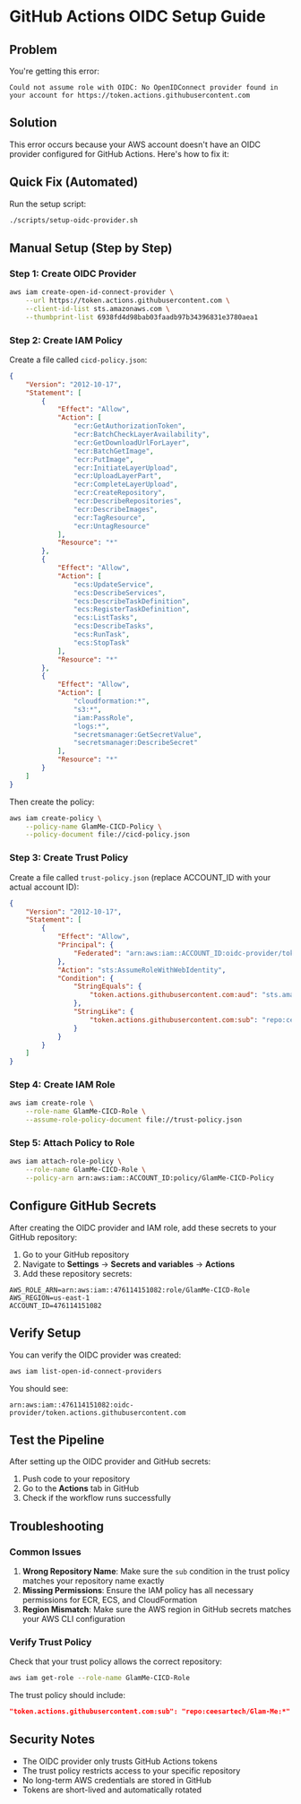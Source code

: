 # GitHub Actions OIDC Setup Guide

## Problem
You're getting this error:
```
Could not assume role with OIDC: No OpenIDConnect provider found in your account for https://token.actions.githubusercontent.com
```

## Solution
This error occurs because your AWS account doesn't have an OIDC provider configured for GitHub Actions. Here's how to fix it:

## Quick Fix (Automated)

Run the setup script:
```bash
./scripts/setup-oidc-provider.sh
```

## Manual Setup (Step by Step)

### Step 1: Create OIDC Provider

```bash
aws iam create-open-id-connect-provider \
    --url https://token.actions.githubusercontent.com \
    --client-id-list sts.amazonaws.com \
    --thumbprint-list 6938fd4d98bab03faadb97b34396831e3780aea1
```

### Step 2: Create IAM Policy

Create a file called `cicd-policy.json`:

```json
{
    "Version": "2012-10-17",
    "Statement": [
        {
            "Effect": "Allow",
            "Action": [
                "ecr:GetAuthorizationToken",
                "ecr:BatchCheckLayerAvailability",
                "ecr:GetDownloadUrlForLayer",
                "ecr:BatchGetImage",
                "ecr:PutImage",
                "ecr:InitiateLayerUpload",
                "ecr:UploadLayerPart",
                "ecr:CompleteLayerUpload",
                "ecr:CreateRepository",
                "ecr:DescribeRepositories",
                "ecr:DescribeImages",
                "ecr:TagResource",
                "ecr:UntagResource"
            ],
            "Resource": "*"
        },
        {
            "Effect": "Allow",
            "Action": [
                "ecs:UpdateService",
                "ecs:DescribeServices",
                "ecs:DescribeTaskDefinition",
                "ecs:RegisterTaskDefinition",
                "ecs:ListTasks",
                "ecs:DescribeTasks",
                "ecs:RunTask",
                "ecs:StopTask"
            ],
            "Resource": "*"
        },
        {
            "Effect": "Allow",
            "Action": [
                "cloudformation:*",
                "s3:*",
                "iam:PassRole",
                "logs:*",
                "secretsmanager:GetSecretValue",
                "secretsmanager:DescribeSecret"
            ],
            "Resource": "*"
        }
    ]
}
```

Then create the policy:
```bash
aws iam create-policy \
    --policy-name GlamMe-CICD-Policy \
    --policy-document file://cicd-policy.json
```

### Step 3: Create Trust Policy

Create a file called `trust-policy.json` (replace ACCOUNT_ID with your actual account ID):

```json
{
    "Version": "2012-10-17",
    "Statement": [
        {
            "Effect": "Allow",
            "Principal": {
                "Federated": "arn:aws:iam::ACCOUNT_ID:oidc-provider/token.actions.githubusercontent.com"
            },
            "Action": "sts:AssumeRoleWithWebIdentity",
            "Condition": {
                "StringEquals": {
                    "token.actions.githubusercontent.com:aud": "sts.amazonaws.com"
                },
                "StringLike": {
                    "token.actions.githubusercontent.com:sub": "repo:ceesartech/Glam-Me:*"
                }
            }
        }
    ]
}
```

### Step 4: Create IAM Role

```bash
aws iam create-role \
    --role-name GlamMe-CICD-Role \
    --assume-role-policy-document file://trust-policy.json
```

### Step 5: Attach Policy to Role

```bash
aws iam attach-role-policy \
    --role-name GlamMe-CICD-Role \
    --policy-arn arn:aws:iam::ACCOUNT_ID:policy/GlamMe-CICD-Policy
```

## Configure GitHub Secrets

After creating the OIDC provider and IAM role, add these secrets to your GitHub repository:

1. Go to your GitHub repository
2. Navigate to **Settings** → **Secrets and variables** → **Actions**
3. Add these repository secrets:

```
AWS_ROLE_ARN=arn:aws:iam::476114151082:role/GlamMe-CICD-Role
AWS_REGION=us-east-1
ACCOUNT_ID=476114151082
```

## Verify Setup

You can verify the OIDC provider was created:

```bash
aws iam list-open-id-connect-providers
```

You should see:
```
arn:aws:iam::476114151082:oidc-provider/token.actions.githubusercontent.com
```

## Test the Pipeline

After setting up the OIDC provider and GitHub secrets:

1. Push code to your repository
2. Go to the **Actions** tab in GitHub
3. Check if the workflow runs successfully

## Troubleshooting

### Common Issues

1. **Wrong Repository Name**: Make sure the `sub` condition in the trust policy matches your repository name exactly
2. **Missing Permissions**: Ensure the IAM policy has all necessary permissions for ECR, ECS, and CloudFormation
3. **Region Mismatch**: Make sure the AWS region in GitHub secrets matches your AWS CLI configuration

### Verify Trust Policy

Check that your trust policy allows the correct repository:

```bash
aws iam get-role --role-name GlamMe-CICD-Role
```

The trust policy should include:
```json
"token.actions.githubusercontent.com:sub": "repo:ceesartech/Glam-Me:*"
```

## Security Notes

- The OIDC provider only trusts GitHub Actions tokens
- The trust policy restricts access to your specific repository
- No long-term AWS credentials are stored in GitHub
- Tokens are short-lived and automatically rotated

